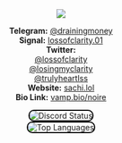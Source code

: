 <div align="center">
  <img src="https://moe-counter.glitch.me/get/@:trulyheartless?theme=rule34">
</div>

<div align="center">

**Telegram:** [@drainingmoney](https://t.me/trulyheartless)  
**Signal:** [lossofclarity.01](https://signal.me/#p/lossofclarity.01)  
**Twitter:**  
[@lossofclarity](https://twitter.com/lossofclarity)  
[@losingmyclarity](https://twitter.com/losingmyclarity)  
[@trulyheartlss](https://twitter.com/trulyheartlss)  
**Website:** [sachi.lol](https://sachi.lol)  
**Bio Link:** [vamp.bio/noire](https://vamp.bio/noire)  

</div>
<div align="center">
  <img src="https://lanyard.cnrad.dev/api/1329487789364088882" alt="Discord Status" style="border: 2px solid black; border-radius: 10px;">
</div>

<div align="center">
  <img src="https://github-readme-stats.vercel.app/api/top-langs/?username=trulyheartless&layout=compact&theme=github_dark" alt="Top Languages" style="border: 2px solid black; border-radius: 10px;">
</div>

